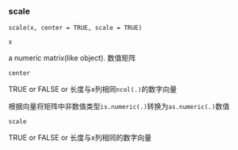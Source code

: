 ### scale

```
scale(x, center = TRUE, scale = TRUE)
```

`x` 

a numeric matrix(like object). 数值矩阵

`center`

TRUE or FALSE or 长度与x列相同`ncol(.)`的数字向量

根据向量将矩阵中非数值类型`is.numeric(.)`转换为`as.numeric(.)`数值

`scale`

TRUE or FALSE or 长度与x列相同的数字向量

